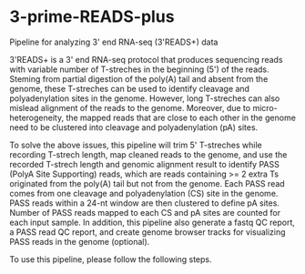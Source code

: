 # 3-prime-READS-plus
Pipeline for analyzing 3' end RNA-seq (3'READS+) data

3'READS+ is a 3' end RNA-seq protocol that produces sequencing reads with variable number of T-streches in the beginning (5') of the reads. Steming from partial digestion of the poly(A) tail and absent from the genome, these T-streches can be used to identify cleavage and polyadenylation sites in the genome. However, long T-streches can also mislead alignment of the reads to the genome. Moreover, due to micro-heterogeneity, the mapped reads that are close to each other in the genome need to be clustered into cleavage and polyadenylation (pA) sites.

To solve the above issues, this pipeline will trim 5' T-streches while recording T-strech length, map cleaned reads to the genome, and use the recorded T-strech length and genomic alignment result to identify PASS (PolyA Site Supporting) reads, which are reads containing >= 2 extra Ts originated from the poly(A) tail but not from the genome. Each PASS read comes from one cleavage and polyadenylation (CS) site in the genome. PASS reads within a 24-nt window are then clustered to define pA sites. Number of PASS reads mapped to each CS and pA sites are counted for each input sample. In addition, this pipeline also generate a fastq QC report, a PASS read QC report, and create genome browser tracks for visualizing PASS reads in the genome (optional).

To use this pipeline, please follow the following steps. 
